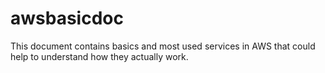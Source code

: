 # awsbasicdoc
This document contains basics and most used services in AWS that could help to understand how they actually work.
